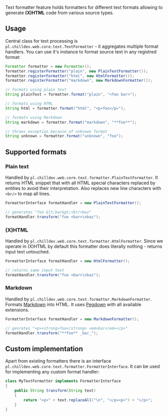 <!---
# This file is part of the ChillDev-Web.
#
# @license http://mit-license.org/ The MIT license
# @copyright 2015 © by Rafał Wrzeszcz - Wrzasq.pl.
-->

Text formatter feature holds formatters for different text formats allowing to generate **(X)HTML** code from various source types.

## Usage

Central class for text processing is `pl.chilldev.web.core.text.TextFormatter` - it aggregates multiple format handlers. You can use it's instance to format source text in any registred format:

```java
Formatter formatter = new Formatter();
formatter.registerFormatter("plain", new PlainTextFormatter());
formatter.registerFormatter("html", new HtmlFormatter());
formatter.registerFormatter("markdown", new MarkdownFormatter());

// formats using plain text
String plainText = formatter.format("plain", "<foo bar>");

// formats using HTML
String html = formatter.format("html", "<p>foo</p>");

// formats using Markdown
String markdown = formatter.format("markdown", "**foo**");

// throws exception because of unknown format
String unknown = formatter.format("unknown", "foo");
```

## Supported formats

### Plain text

Handled by `pl.chilldev.web.core.text.formatter.PlainTextFormatter`. It returns HTML snippet that with all HTML special characters replaced by entities to avoid their interpretation. Also replaces new line characters with `<br/>` to map all lines.

```java
FormatterInterface formatHandler = new PlainTextFormatter();

// generates "foo &lt;bar&gt;<br/>baz"
formatHandler.transform("foo <bar>\nbaz");
```

### (X)HTML

Handled by `pl.chilldev.web.core.text.formatter.HtmlFormatter`. Since we operate in (X)HTML by default this formatter does literally nothing - returns input text untouched.

```java
FormatterInterface formatHandler = new HtmlFormatter();

// returns same input text
formatHandler.transform("foo <bar>\nbaz");
```

### Markdown

Handled by `pl.chilldev.web.core.text.formatter.MarkdownFormatter`. Formats [Markdown](http://daringfireball.net/projects/markdown/syntax) into HTML. It uses [Pegdown](http://pegdown.org) with all available extensions.

```java
FormatterInterface formatHandler = new MarkdownFormatter();

// genrates "<p><strong>foo</strong> <em>bar</em></p>"
formatHandler.transform("**foo** _bar_");
```

## Custom implementation

Apart from existing formatters there is an interface `pl.chilldev.web.core.text.formatter.FormatterInterface`. It can be used for implementing any custom format handler:

```java
class MyTextFormatter implements FormatterInterface
{
    public String transform(String text)
    {
        return "<p>" + text.replaceAll("\n", "</p><p>") + "</p>";
    }
}
```
